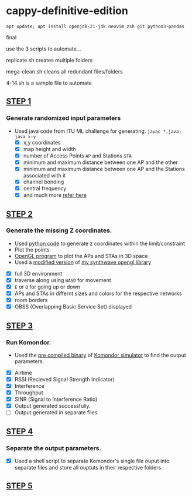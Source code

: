 # cappy-definitive-edition

`apt update; apt install openjdk-21-jdk neovim zsh git python3-pandas`

final

use the 3 scripts to automate...

replicate.sh creates multiple folders

mega-clean.sh cleans all redundant files/folders

4-14.sh is a sample file to automate

## [STEP 1](https://github.com/bhu1-103/cappy-definitive-edition/tree/main/step1)
### Generate randomized input parameters
 - Used java code from ITU ML challenge for generating. `javac *.java; java x-y`
    - [x] x,y coordinates
    - [x] map height and width
    - [x] number of Access Points `AP` and Stations `STA`
    - [x] minimum and maximum distance between one AP and the other
    - [x] minimum and maximum distance between one AP and the Stations associated with it
    - [x] channel bonding
    - [x] central frequency
    - [x] and much more [refer here](https://github.com/bhu1-103/cappy-definitive-edition/blob/main/step1/input-java.csv)

## [STEP 2](https://github.com/bhu1-103/cappy-definitive-edition/tree/main/step2)
### Generate the missing Z coordinates.
  - Used [python code](https://github.com/bhu1-103/cappy-definitive-edition/blob/main/step2/oriz.py) to generate z coordinates within the limit/constraint
 - Plot the points
  - [OpenGL program](https://github.com/bhu1-103/cappy-definitive-edition/blob/main/step2/v0.4/source/main.cpp) to plot the APs and STAs in 3D space
  - Used a [modified version](https://github.com/bhu1-103/cappy-definitive-edition/blob/main/step2/v0.4/source/synthwave.cpp) of [my synthwave opengl library](https://github.com/bhu1-103/swiss-army-katana/blob/main/lib/synthwave/synthwave.cpp)
  - [x] full 3D environment
  - [x] traverse along using `WASD` for movement
  - [x] `E` or `Q` for going up or down
  - [x] APs and STAs in differnt sizes and colors for the respective networks
  - [x] room borders
  - [x] OBSS (Overlapping Basic Service Set) displayed

## [STEP 3](https://github.com/bhu1-103/cappy-definitive-edition/blob/main/step3/combine.sh)
### Run Komondor.
 - Used the [pre compiled binary](https://github.com/bhu1-103/cappy-definitive-edition/blob/main/Komondor/Code/main/komondor_main) of [Komondor simulator](https://github.com/wn-upf/Komondor) to find the output parameters.
  - [x] Airtime
  - [x] RSSI (Recieved Signal Strength Indicator)
  - [x] Interference
  - [x] Throughput
  - [x] SINR (Signal to Interference Ratio)
  - [x] Output generated successfully.
  - [ ] Output generated in separate files.

## [STEP 4](https://github.com/bhu1-103/cappy-definitive-edition/blob/main/step4/step4.sh)
### Separate the output parameters.
 - [x] Used a shell script to separate Komondor's single file ouput into separate files and store all ouptuts in their respective folders.


## [STEP 5](https://github.com/bhu1-103/cappy-definitive-edition/blob/main/step5/step5.sh)
